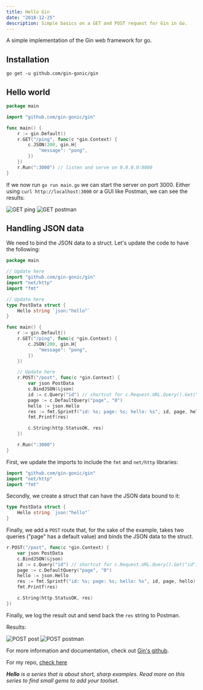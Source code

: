 ```yaml
---
title: Hello Gin
date: "2018-12-25"
description: Simple basics on a GET and POST request for Gin in Go.
---
```


A simple implementation of the Gin web framework for go.



## Installation

```shell
go get -u github.com/gin-gonic/gin
```



## Hello world

```go
package main

import "github.com/gin-gonic/gin"

func main() {
    r := gin.Default()
    r.GET("/ping", func(c *gin.Context) {
        c.JSON(200, gin.H{
            "message": "pong",
        })
    })
    r.Run(":3000") // listen and serve on 0.0.0.0:8080
}
```

If we now run `go run main.go` we can start the server on port 3000. Either using `curl http://localhost:3000` or a GUI like Postman, we can see the results:

![GET ping](https://res.cloudinary.com/gitgoodclub/image/upload/v1538628243/getCLI-compressed.png "GET ping")
![GET postman](https://res.cloudinary.com/gitgoodclub/image/upload/v1538628243/getPostman-compressed.png "GET Postman")



## Handling JSON data

We need to bind the JSON data to a struct. Let's update the code to have the following:

```go
package main

// Update here
import "github.com/gin-gonic/gin"
import "net/http"
import "fmt"

// Update here
type PostData struct {
    Hello string `json:"hello"`
}

func main() {
    r := gin.Default()
    r.GET("/ping", func(c *gin.Context) {
        c.JSON(200, gin.H{
            "message": "pong",
        })
    })

    // Update here
    r.POST("/post", func(c *gin.Context) {
        var json PostData
        c.BindJSON(&json)
        id := c.Query("id") // shortcut for c.Request.URL.Query().Get("id")
        page := c.DefaultQuery("page", "0")
        hello := json.Hello
        res := fmt.Sprintf("id: %s; page: %s; hello: %s", id, page, hello)
        fmt.Printf(res)

        c.String(http.StatusOK, res)
    })

    r.Run(":3000")
}
```

First, we update the imports to include the `fmt` and `net/http` libraries:

```go
import "github.com/gin-gonic/gin"
import "net/http"
import "fmt"
```

Secondly, we create a struct that can have the JSON data bound to it:

```go
type PostData struct {
    Hello string `json:"hello"`
}
```

Finally, we add a `POST` route that, for the sake of the example, takes two queries ("page" has a default value) and binds the JSON data to the struct.

```go
r.POST("/post", func(c *gin.Context) {
    var json PostData
    c.BindJSON(&json)
    id := c.Query("id") // shortcut for c.Request.URL.Query().Get("id")
    page := c.DefaultQuery("page", "0")
    hello := json.Hello
    res := fmt.Sprintf("id: %s; page: %s; hello: %s", id, page, hello)
    fmt.Printf(res)

    c.String(http.StatusOK, res)
})
```

Finally, we log the result out and send back the `res` string to Postman.

Results:

![POST post](https://res.cloudinary.com/gitgoodclub/image/upload/v1538628243/postCLI-compressed.png "POST post")
![POST postman](https://res.cloudinary.com/gitgoodclub/image/upload/v1538628244/postPostman-compressed.png "POST Postman")

For more information and documentation, check out [Gin's github](https://github.com/gin-gonic/gin).

For my repo, [check here](https://github.com/okeeffed/hello-gin)

_**Hello** is a series that is about short, sharp examples. Read more on this series to find small gems to add your toolset._
